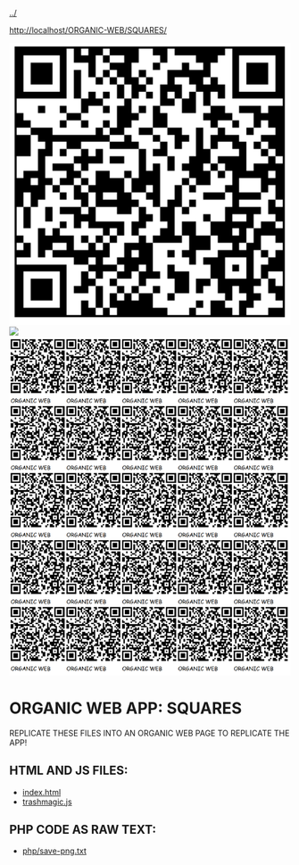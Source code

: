 [../](../)

[http://localhost/ORGANIC-WEB/SQUARES/](http://localhost/ORGANIC-WEB/SQUARES/)

![](qrcode.png)
![](sign.png)
![](qrcode-page.png)

# ORGANIC WEB APP: SQUARES

REPLICATE THESE FILES INTO AN ORGANIC WEB PAGE TO REPLICATE THE APP!

## HTML AND JS FILES:

  - [index.html](index.html)
  - [trashmagic.js](trashmagic.js)

## PHP CODE AS RAW TEXT:

  - [php/save-png.txt](php/save-png.txt)
    

